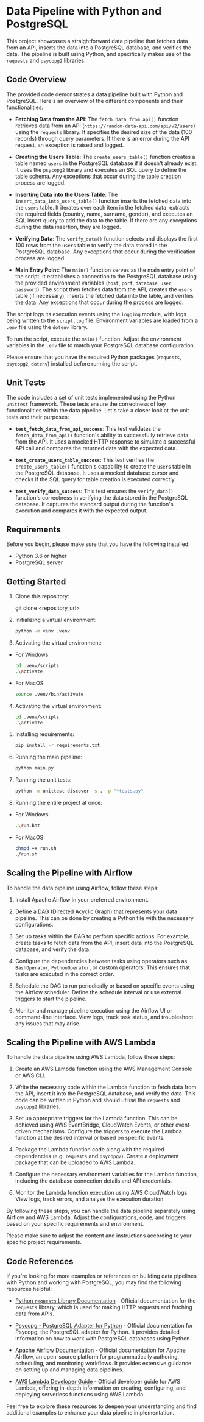# Data Pipeline with Python and PostgreSQL

This project showcases a straightforward data pipeline that fetches data from an API, inserts the data into a PostgreSQL database, and verifies the data. The pipeline is built using Python, and specifically makes use of the `requests` and `psycopg2` libraries.

## Code Overview

The provided code demonstrates a data pipeline built with Python and PostgreSQL. Here's an overview of the different components and their functionalities:

- **Fetching Data from the API**: The `fetch_data_from_api()` function retrieves data from an API (`https://random-data-api.com/api/v2/users`) using the `requests` library. It specifies the desired size of the data (100 records) through query parameters. If there is an error during the API request, an exception is raised and logged.

- **Creating the Users Table**: The `create_users_table()` function creates a table named `users` in the PostgreSQL database if it doesn't already exist. It uses the `psycopg2` library and executes an SQL query to define the table schema. Any exceptions that occur during the table creation process are logged.

- **Inserting Data into the Users Table**: The `insert_data_into_users_table()` function inserts the fetched data into the `users` table. It iterates over each item in the fetched data, extracts the required fields (country, name, surname, gender), and executes an SQL insert query to add the data to the table. If there are any exceptions during the data insertion, they are logged.

- **Verifying Data**: The `verify_data()` function selects and displays the first 100 rows from the `users` table to verify the data stored in the PostgreSQL database. Any exceptions that occur during the verification process are logged.

- **Main Entry Point**: The `main()` function serves as the main entry point of the script. It establishes a connection to the PostgreSQL database using the provided environment variables (`host`, `port`, `database`, `user`, `password`). The script then fetches data from the API, creates the `users` table (if necessary), inserts the fetched data into the table, and verifies the data. Any exceptions that occur during the process are logged.

The script logs its execution events using the `logging` module, with logs being written to the `script.log` file. Environment variables are loaded from a `.env` file using the `dotenv` library.

To run the script, execute the `main()` function. Adjust the environment variables in the `.env` file to match your PostgreSQL database configuration.

Please ensure that you have the required Python packages (`requests`, `psycopg2`, `dotenv`) installed before running the script.

## Unit Tests

The code includes a set of unit tests implemented using the Python `unittest` framework. These tests ensure the correctness of key functionalities within the data pipeline. Let's take a closer look at the unit tests and their purposes:

- **`test_fetch_data_from_api_success`**: This test validates the `fetch_data_from_api()` function's ability to successfully retrieve data from the API. It uses a mocked HTTP response to simulate a successful API call and compares the returned data with the expected data.

- **`test_create_users_table_success`**: This test verifies the `create_users_table()` function's capability to create the `users` table in the PostgreSQL database. It uses a mocked database cursor and checks if the SQL query for table creation is executed correctly.

- **`test_verify_data_success`**: This test ensures the `verify_data()` function's correctness in verifying the data stored in the PostgreSQL database. It captures the standard output during the function's execution and compares it with the expected output.

## Requirements

Before you begin, please make sure that you have the following installed:

- Python 3.6 or higher
- PostgreSQL server

## Getting Started

1. Clone this repository:

   
   git clone <repository_url>

2. Initializing a virtual environment:

    ```bash
    python -m venv .venv

3. Activating the virtual environment:

* For Windows
    ```bash
    cd .venv/scripts
    .\activate

* For MacOS
    ```bash
    source .venv/bin/activate

4. Activating the virtual environment:

    ```bash
    cd .venv/scripts
    .\activate

5. Installing requirements:

    ```bash
    pip install -r requirements.txt

6. Running the main pipeline:

    ```bash
    python main.py

7. Running the unit tests:

    ```bash
    python -m unittest discover -s . -p "*tests.py"

8. Running the entire project at once:
* For Windows:
    ```bash
    .\run.bat

* For MacOS:
    ```bash
    chmod +x run.sh
    ./run.sh

## Scaling the Pipeline with Airflow

To handle the data pipeline using Airflow, follow these steps:

1. Install Apache Airflow in your preferred environment.

2. Define a DAG (Directed Acyclic Graph) that represents your data pipeline. This can be done by creating a Python file with the necessary configurations.

3. Set up tasks within the DAG to perform specific actions. For example, create tasks to fetch data from the API, insert data into the PostgreSQL database, and verify the data.

4. Configure the dependencies between tasks using operators such as `BashOperator`, `PythonOperator`, or custom operators. This ensures that tasks are executed in the correct order.

5. Schedule the DAG to run periodically or based on specific events using the Airflow scheduler. Define the schedule interval or use external triggers to start the pipeline.

6. Monitor and manage pipeline execution using the Airflow UI or command-line interface. View logs, track task status, and troubleshoot any issues that may arise.

## Scaling the Pipeline with AWS Lambda

To handle the data pipeline using AWS Lambda, follow these steps:

1. Create an AWS Lambda function using the AWS Management Console or AWS CLI.

2. Write the necessary code within the Lambda function to fetch data from the API, insert it into the PostgreSQL database, and verify the data. This code can be written in Python and should utilise the `requests` and `psycopg2` libraries.

3. Set up appropriate triggers for the Lambda function. This can be achieved using AWS EventBridge, CloudWatch Events, or other event-driven mechanisms. Configure the triggers to execute the Lambda function at the desired interval or based on specific events.

4. Package the Lambda function code along with the required dependencies (e.g. `requests` and `psycopg2`). Create a deployment package that can be uploaded to AWS Lambda.

5. Configure the necessary environment variables for the Lambda function, including the database connection details and API credentials.

6. Monitor the Lambda function execution using AWS CloudWatch logs. View logs, track errors, and analyse the execution duration.

By following these steps, you can handle the data pipeline separately using Airflow and AWS Lambda. Adjust the configurations, code, and triggers based on your specific requirements and environment.

Please make sure to adjust the content and instructions according to your specific project requirements.

## Code References

If you're looking for more examples or references on building data pipelines with Python and working with PostgreSQL, you may find the following resources helpful:

- [Python `requests` Library Documentation](https://docs.python-requests.org/en/latest/) - Official documentation for the `requests` library, which is used for making HTTP requests and fetching data from APIs.

- [Psycopg - PostgreSQL Adapter for Python](https://www.psycopg.org/docs/) - Official documentation for Psycopg, the PostgreSQL adapter for Python. It provides detailed information on how to work with PostgreSQL databases using Python.

- [Apache Airflow Documentation](https://airflow.apache.org/docs/) - Official documentation for Apache Airflow, an open-source platform for programmatically authoring, scheduling, and monitoring workflows. It provides extensive guidance on setting up and managing data pipelines.

- [AWS Lambda Developer Guide](https://docs.aws.amazon.com/lambda/latest/dg/welcome.html) - Official developer guide for AWS Lambda, offering in-depth information on creating, configuring, and deploying serverless functions using AWS Lambda.

Feel free to explore these resources to deepen your understanding and find additional examples to enhance your data pipeline implementation.